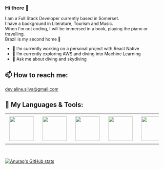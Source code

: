 ### Hi there 👋

I am a Full Stack Developer currently based in Somerset.<br>
I have a background in Literature, Tourism and Music.<br>
When I'm not coding, I will be immersed in a book, playing the piano or travelling. <br>
Brazil is my second home 🌴 <br>

- 🔭 I’m currently working on a personal project with React Native
- 🌱 I’m currently exploring AWS and diving into Machine Learning
- 💬 Ask me about diving and skydiving

## 📫 How to reach me:

<dev.aline.silva@gmail.com>

## 🚀 My Languages & Tools:

<table align="center">
  <tr>
   <td><img src="https://cdn.worldvectorlogo.com/logos/logo-javascript.svg" height="80" style="vertical-align:top; margin:6px"/></td>
   <td><img src="https://encrypted-tbn0.gstatic.com/images?q=tbn:ANd9GcSB7FFCrkZL139R_Sa41BlRZd2nxg3g47fioc21sqf2gc4yatb8Q1rOMdUWZwYLEz5CP-A&usqp=CAU" height="80" style="vertical-align:top; margin:6px" /></td>
   <td><img src="https://upload.wikimedia.org/wikipedia/commons/thumb/d/d9/Node.js_logo.svg/2560px-Node.js_logo.svg.png"  height="80" style="vertical-align:top; margin:6px"/></td>
   <td><img src="https://g.foolcdn.com/art/companylogos/square/mdb.png" height="80" style="vertical-align:top; margin:6px" /></td>
   <td><img src="https://redux.js.org/img/redux-logo-landscape.png" height="80" style="vertical-align:top; margin:6px"/></td>
   <td><img src="https://miro.medium.com/v2/resize:fit:1200/1*tFl-8wQUENETYLjX5mYWuA.png" height="80" style="vertical-align:top; margin:6px"/></td>
   <td><img src="https://www.vikingsoftware.com/wp-content/uploads/2024/02/Docker.png" height="80" style="vertical-align:top; margin:6px"/></td>
   <td><img src="https://cdn.prod.website-files.com/64005e033d2fc7064fc2ff9d/6467d320a638d283b13d9977_3-31510_svg-kubernetes-logo-hd-png-download-696x664-removebg-preview.png" height="80" style="vertical-align:top; margin:6px"/></td>
  </tr>
</table>
<br>

[![Anurag's GitHub stats](https://github-readme-stats.vercel.app/api?username=lisiesu&theme=discord_old_blurple&show_icons=true)](https://github.com/anuraghazra/github-readme-stats)
